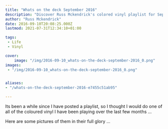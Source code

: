 ```yaml
---
title: "Whats on the deck September 2016"
description: "Discover Russ Mckendrick's colored vinyl playlist for September 2016. Explore the vibrant records played over the past months."
author: "Russ Mckendrick"
date: 2016-09-10T20:08:25.000Z
lastmod: 2021-07-31T12:34:10+01:00

tags:
 - Life
 - Vinyl

cover:
    image: "/img/2016-09-10_whats-on-the-deck-september-2016_0.png" 
images:
 - "/img/2016-09-10_whats-on-the-deck-september-2016_0.png"


aliases:
- "/whats-on-the-deck-september-2016-e7455c51ab95"

---
```


Its been a while since I have posted a playlist, so I thought I would do one of all of the coloured vinyl I have been playing over the last few months …

Here are some pictures of them in their full glory …

